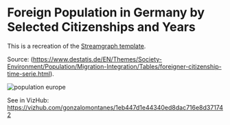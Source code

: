 # Foreign Population in Germany by Selected Citizenships and Years
This is a recreation of the [Streamgraph template](https://www.d3-graph-gallery.com/graph/streamgraph_template.html).

Source: (https://www.destatis.de/EN/Themes/Society-Environment/Population/Migration-Integration/Tables/foreigner-citizenship-time-serie.html).

![population europe](https://user-images.githubusercontent.com/92688327/144753043-15814e9a-469c-493e-b667-5847a34e42e5.PNG)

See in VizHub: https://vizhub.com/gonzalomontanes/1eb447d1e44340ed8dac716e8d371742
